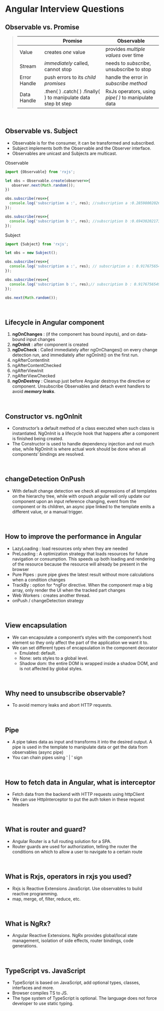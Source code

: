 # Angular Interview Questions

## Observable vs. Promise
> | | Promise | Observable |
> | ----------- | ----------- | ----------- |
> | Value | creates *one* value | provides *multiple values* over time |
> | Stream | *immediately* called, cannot stop | needs to *subscribe*, unsubscribe to stop |
> | Error Handle | push errors to its *child promises* | handle the error in *subscribe method* |
> | Data Handle | .then( ) .catch( ) .finally( ) to manipulate data step bt step | RxJs operators, using *pipe( )* to manipulate data |

</br>

## Observable vs. Subject
- Observable is for the consumer, it can be transformed and subscribed.
- Subject implements both the Observable and the Observer interface.
- Observables are unicast and Subjects are multicast.

Observable
```javascript
import {Observable} from 'rxjs';

let obs = Observable.create(observer=>{
   observer.next(Math.random());
})

obs.subscribe(res=>{
  console.log('subscription a :', res); //subscription a :0.2859800202682865
});

obs.subscribe(res=>{
  console.log('subscription b :', res); //subscription b :0.694302021731573
});
```
Subject
```javascript
import {Subject} from 'rxjs';

let obs = new Subject();

obs.subscribe(res=>{
  console.log('subscription a :', res); // subscription a : 0.91767565496093
});

obs.subscribe(res=>{
  console.log('subscription b :', res);// subscription b : 0.91767565496093
});

obs.next(Math.random());
```

</br>

## Lifecycle in Angular component
1. **ngOnChanges** : (if the component has bound inputs), and on data-bound input changes
2. **ngOnInit** : after component is created
3. **ngDoCheck** : Called immediately after ngOnChanges() on every change detection run, and immediately after ngOnInit() on the first run.
4. ngAfterContentInit
5. ngAfterContentChecked
6. ngAfterViewInit
7. ngAfterViewChecked
8. **ngOnDestroy** : Cleanup just before Angular destroys the directive or component. Unsubscribe Observables and detach event handlers to avoid **_memory leaks_**.

</br>

## Constructor vs. ngOnInit
- Constructor’s a default method of a class executed when such class is instantiated. NgOnInit is a lifecycle hook that happens after a component is finished being created.
- The Constructor is used to handle dependency injection and not much else, while NgOnInit is where actual work should be done when all components’ bindings are resolved.

</br>

## changeDetection OnPush
- With default change detection we check all expressions of all templates on the hierarchy tree, while with onpush angular will only update our component upon an input reference changing, event from the component or its children, an async pipe linked to the template emits a different value, or a manual trigger.
  
</br>

## How to improve the performance in Angular
- LazyLoading : load resources only when they are needed
- PreLoading : A optimization strategy that loads resources for future navigation or consumption. This speeds up both loading and rendering of the resource because the resource will already be present in the browser
- Pure Pipes : pure pipe gives the latest result without more calculations when a condition changes
- TrackBy : option for *ngFor directive. When the component map a big array, only render the UI when the tracked part changes
- Web Workers : creates another thread.
- onPush / changeDetection strategy

</br>

## View encapsulation
- We can encapsulate a component’s styles with the component’s host element so they only affect the part of the application we want it to.
- We can set different types of encapsulation in the component decorator
  - Emulated: default.
  - None: sets styles to a global level.
  - Shadow dom: the entire DOM is wrapped inside a shadow DOM, and is not affected by global styles.

</br>

## Why need to unsubscribe observable?
- To avoid memory leaks and abort HTTP requests.

</br>

## Pipe
- A pipe takes data as input and transforms it into the desired output. A pipe is used in the template to manipulate data or get the data from observables (async pipe)
- You can chain pipes using ' | ' sign

</br>

## How to fetch data in Angular, what is interceptor
- Fetch data from the backend with HTTP requests using httpClient
- We can use HttpInterceptor to put the auth token in these request headers

</br>

## What is router and guard?
- Angular Router is a full routing solution for a SPA.
- Router guards are used for authorization, telling the router the conditions on which to allow a user to navigate to a certain route

</br>

## What is Rxjs, operators in rxjs you used?
- Rxjs is Reactive Extensions JavaScript. Use observables to build reactive programming. 
- map, merge, of, filter, reduce, etc.

</br>

## What is NgRx?
- Angular Reactive Extensions. NgRx provides global/local  state management, isolation of side effects, router bindings, code generations.

</br>

## TypeScript vs. JavaScript
- TypeScript is based on JavaScript, add optional types, classes, interfaces and more.
- Browser compiles TS to JS.
- The type system of TypeScript is optional. The language does not force developer to use static typing.